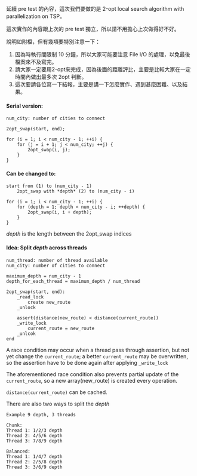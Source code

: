 延續 pre test 的內容，這次我們要做的是 2-opt local search algorithm with parallelization on TSP。

這次實作的內容跟上次的 pre test 獨立，所以請不用擔心上次做得好不好。

說明如附檔，但有幾項要特別注意一下：
1. 因為時執行間限制 10 分鐘，所以大家可能要注意 File I/O 的處理，以免最後檔案來不及寫完。
2. 請大家一定要用2-opt來完成，因為後面的距離評比，主要是比較大家在一定時間內做出最多次 2opt 判斷。
3. 這次要請各位寫一下結報，主要是講一下怎麼實作、遇到甚麼困難、以及結果。


#### Serial version:

```
num_city: number of cities to connect

2opt_swap(start, end);

for (i = 1; i < num_city - 1; ++i) {
	for (j = i + 1; j < num_city; ++j) {
		2opt_swap(i, j);
	}
}
```

#### Can be changed to:

```
start from (1) to (num_city - 1)
	2opt_swap with *depth* (2) to (num_city - i)

for (i = 1; i < num_city - 1; ++i) {
	for (depth = 1; depth < num_city - i; ++depth) {
		2opt_swap(i, i + depth);
	}
}
```
*depth* is the length between the 2opt_swap indices


#### Idea: Split *depth* across threads

```
num_thread: number of thread available
num_city: number of cities to connect

maximum_depth = num_city - 1
depth_for_each_thread = maximum_depth / num_thread

2opt_swap(start, end):
	_read_lock
		create new_route
	_unlock

	assert(distance(new_route) < distance(current_route))
	_write_lock
		current_route = new_route
	_unlcok
end
```


A race condition may occur when a thread pass through assertion,
but not yet change the `current_route`; a better `current_route` may 
be overwritten, so the assertion have to be done again after applying
`_write_lock`


The aforementioned race condition also prevents partial update of 
the `current_route`, so a new array(new_route) is created every operation.


`distance(current_route)` can be cached.


There are also two ways to split the *depth*
```
Example 9 depth, 3 threads

Chunk: 
Thread 1: 1/2/3 depth
Thread 2: 4/5/6 depth
Thread 3: 7/8/9 depth

Balanced:
Thread 1: 1/4/7 depth
Thread 2: 2/5/8 depth
Thread 3: 3/6/9 depth
```

